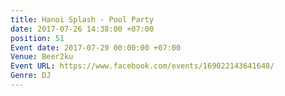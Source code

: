 ```yaml
---
title: Hanoi Splash - Pool Party
date: 2017-07-26 14:38:00 +07:00
position: 51
Event date: 2017-07-29 00:00:00 +07:00
Venue: Beer2ku
Event URL: https://www.facebook.com/events/169022143641648/
Genre: DJ
---
```



